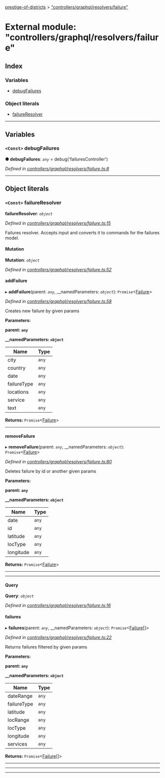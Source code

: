 [prestige-of-districts](../README.md) > ["controllers/graphql/resolvers/failure"](../modules/_controllers_graphql_resolvers_failure_.md)

# External module: "controllers/graphql/resolvers/failure"

## Index

### Variables

* [debugFailures](_controllers_graphql_resolvers_failure_.md#debugfailures)

### Object literals

* [failureResolver](_controllers_graphql_resolvers_failure_.md#failureresolver)

---

## Variables

<a id="debugfailures"></a>

### `<Const>` debugFailures

**● debugFailures**: *`any`* =  debug('failuresController')

*Defined in [controllers/graphql/resolvers/failure.ts:8](https://github.com/YarosJ/prestige-of-districts/blob/17f0d7b/controllers/graphql/resolvers/failure.ts#L8)*

___

## Object literals

<a id="failureresolver"></a>

### `<Const>` failureResolver

**failureResolver**: *`object`*

*Defined in [controllers/graphql/resolvers/failure.ts:15](https://github.com/YarosJ/prestige-of-districts/blob/17f0d7b/controllers/graphql/resolvers/failure.ts#L15)*

Failures resolver. Accepts input and converts it to commands for the failures model.

<a id="failureresolver.mutation"></a>

####  Mutation

**Mutation**: *`object`*

*Defined in [controllers/graphql/resolvers/failure.ts:52](https://github.com/YarosJ/prestige-of-districts/blob/17f0d7b/controllers/graphql/resolvers/failure.ts#L52)*

<a id="failureresolver.mutation.addfailure"></a>

####  addFailure

▸ **addFailure**(parent: *`any`*, __namedParameters: *`object`*): `Promise`<[Failure](../classes/_models_failure_.failure.md)>

*Defined in [controllers/graphql/resolvers/failure.ts:58](https://github.com/YarosJ/prestige-of-districts/blob/17f0d7b/controllers/graphql/resolvers/failure.ts#L58)*

Creates new failure by given params

**Parameters:**

**parent: `any`**

**__namedParameters: `object`**

| Name | Type |
| ------ | ------ |
| city | `any` |
| country | `any` |
| date | `any` |
| failureType | `any` |
| locations | `any` |
| service | `any` |
| text | `any` |

**Returns:** `Promise`<[Failure](../classes/_models_failure_.failure.md)>

___
<a id="failureresolver.mutation.removefailure"></a>

####  removeFailure

▸ **removeFailure**(parent: *`any`*, __namedParameters: *`object`*): `Promise`<[Failure](../classes/_models_failure_.failure.md)>

*Defined in [controllers/graphql/resolvers/failure.ts:80](https://github.com/YarosJ/prestige-of-districts/blob/17f0d7b/controllers/graphql/resolvers/failure.ts#L80)*

Deletes failure by id or another given params

**Parameters:**

**parent: `any`**

**__namedParameters: `object`**

| Name | Type |
| ------ | ------ |
| date | `any` |
| id | `any` |
| latitude | `any` |
| locType | `any` |
| longitude | `any` |

**Returns:** `Promise`<[Failure](../classes/_models_failure_.failure.md)>

___

___
<a id="failureresolver.query"></a>

####  Query

**Query**: *`object`*

*Defined in [controllers/graphql/resolvers/failure.ts:16](https://github.com/YarosJ/prestige-of-districts/blob/17f0d7b/controllers/graphql/resolvers/failure.ts#L16)*

<a id="failureresolver.query.failures"></a>

####  failures

▸ **failures**(parent: *`any`*, __namedParameters: *`object`*): `Promise`<[Failure](../classes/_models_failure_.failure.md)[]>

*Defined in [controllers/graphql/resolvers/failure.ts:22](https://github.com/YarosJ/prestige-of-districts/blob/17f0d7b/controllers/graphql/resolvers/failure.ts#L22)*

Returns failures filtered by given params

**Parameters:**

**parent: `any`**

**__namedParameters: `object`**

| Name | Type |
| ------ | ------ |
| dateRange | `any` |
| failureType | `any` |
| latitude | `any` |
| locRange | `any` |
| locType | `any` |
| longitude | `any` |
| services | `any` |

**Returns:** `Promise`<[Failure](../classes/_models_failure_.failure.md)[]>

___

___

___


